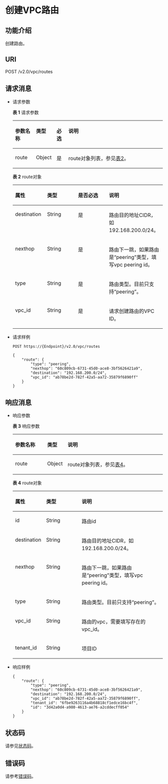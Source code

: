 # 创建VPC路由<a name="vpc_route_0003"></a>

## 功能介绍<a name="section47901846151217"></a>

创建路由。

## URI<a name="section13791164631218"></a>

POST /v2.0/vpc/routes

## 请求消息<a name="section3797746131211"></a>

-   请求参数

    **表 1**  请求参数

    <a name="table1798124601216"></a>
    <table><thead align="left"><tr id="row9947104641211"><th class="cellrowborder" valign="top" width="14.14%" id="mcps1.2.5.1.1"><p id="p15947546131217"><a name="p15947546131217"></a><a name="p15947546131217"></a>参数名称</p>
    </th>
    <th class="cellrowborder" valign="top" width="8.08%" id="mcps1.2.5.1.2"><p id="p1094744610126"><a name="p1094744610126"></a><a name="p1094744610126"></a>类型</p>
    </th>
    <th class="cellrowborder" valign="top" width="8.08%" id="mcps1.2.5.1.3"><p id="p3947104631217"><a name="p3947104631217"></a><a name="p3947104631217"></a>必选</p>
    </th>
    <th class="cellrowborder" valign="top" width="69.69999999999999%" id="mcps1.2.5.1.4"><p id="p17947154661210"><a name="p17947154661210"></a><a name="p17947154661210"></a>说明</p>
    </th>
    </tr>
    </thead>
    <tbody><tr id="row20947134611120"><td class="cellrowborder" valign="top" width="14.14%" headers="mcps1.2.5.1.1 "><p id="p1947194618124"><a name="p1947194618124"></a><a name="p1947194618124"></a>route</p>
    </td>
    <td class="cellrowborder" valign="top" width="8.08%" headers="mcps1.2.5.1.2 "><p id="p179478465125"><a name="p179478465125"></a><a name="p179478465125"></a>Object</p>
    </td>
    <td class="cellrowborder" valign="top" width="8.08%" headers="mcps1.2.5.1.3 "><p id="p094714468129"><a name="p094714468129"></a><a name="p094714468129"></a>是</p>
    </td>
    <td class="cellrowborder" valign="top" width="69.69999999999999%" headers="mcps1.2.5.1.4 "><p id="p16438204318114"><a name="p16438204318114"></a><a name="p16438204318114"></a>route对象列表，参见<a href="#table05001250111">表2</a>。</p>
    </td>
    </tr>
    </tbody>
    </table>

    **表 2**  route对象

    <a name="table05001250111"></a>
    <table><thead align="left"><tr id="row1604152531116"><th class="cellrowborder" valign="top" width="21.26%" id="mcps1.2.5.1.1"><p id="p19605525151115"><a name="p19605525151115"></a><a name="p19605525151115"></a>属性</p>
    </th>
    <th class="cellrowborder" valign="top" width="20.66%" id="mcps1.2.5.1.2"><p id="p2060572511111"><a name="p2060572511111"></a><a name="p2060572511111"></a>类型</p>
    </th>
    <th class="cellrowborder" valign="top" width="20.580000000000002%" id="mcps1.2.5.1.3"><p id="p91930461309"><a name="p91930461309"></a><a name="p91930461309"></a>是否必选</p>
    </th>
    <th class="cellrowborder" valign="top" width="37.5%" id="mcps1.2.5.1.4"><p id="p11605425111120"><a name="p11605425111120"></a><a name="p11605425111120"></a>说明</p>
    </th>
    </tr>
    </thead>
    <tbody><tr id="row19605192511115"><td class="cellrowborder" valign="top" width="21.26%" headers="mcps1.2.5.1.1 "><p id="p1160582510117"><a name="p1160582510117"></a><a name="p1160582510117"></a>destination</p>
    </td>
    <td class="cellrowborder" valign="top" width="20.66%" headers="mcps1.2.5.1.2 "><p id="p186051725131113"><a name="p186051725131113"></a><a name="p186051725131113"></a>String</p>
    </td>
    <td class="cellrowborder" valign="top" width="20.580000000000002%" headers="mcps1.2.5.1.3 "><p id="p1819354623012"><a name="p1819354623012"></a><a name="p1819354623012"></a>是</p>
    </td>
    <td class="cellrowborder" valign="top" width="37.5%" headers="mcps1.2.5.1.4 "><p id="p20605425121118"><a name="p20605425121118"></a><a name="p20605425121118"></a>路由目的地址CIDR，如192.168.200.0/24。</p>
    </td>
    </tr>
    <tr id="row160513252111"><td class="cellrowborder" valign="top" width="21.26%" headers="mcps1.2.5.1.1 "><p id="p76051225121114"><a name="p76051225121114"></a><a name="p76051225121114"></a>nexthop</p>
    </td>
    <td class="cellrowborder" valign="top" width="20.66%" headers="mcps1.2.5.1.2 "><p id="p1460592591111"><a name="p1460592591111"></a><a name="p1460592591111"></a>String</p>
    </td>
    <td class="cellrowborder" valign="top" width="20.580000000000002%" headers="mcps1.2.5.1.3 "><p id="p0193184613307"><a name="p0193184613307"></a><a name="p0193184613307"></a>是</p>
    </td>
    <td class="cellrowborder" valign="top" width="37.5%" headers="mcps1.2.5.1.4 "><p id="p487414894012"><a name="p487414894012"></a><a name="p487414894012"></a>路由下一跳，如果路由是“peering”类型，填写vpc peering id。</p>
    </td>
    </tr>
    <tr id="row26061325191110"><td class="cellrowborder" valign="top" width="21.26%" headers="mcps1.2.5.1.1 "><p id="p86067257112"><a name="p86067257112"></a><a name="p86067257112"></a>type</p>
    </td>
    <td class="cellrowborder" valign="top" width="20.66%" headers="mcps1.2.5.1.2 "><p id="p260619251118"><a name="p260619251118"></a><a name="p260619251118"></a>String</p>
    </td>
    <td class="cellrowborder" valign="top" width="20.580000000000002%" headers="mcps1.2.5.1.3 "><p id="p319310462306"><a name="p319310462306"></a><a name="p319310462306"></a>是</p>
    </td>
    <td class="cellrowborder" valign="top" width="37.5%" headers="mcps1.2.5.1.4 "><p id="p9916134014397"><a name="p9916134014397"></a><a name="p9916134014397"></a>路由类型。目前只支持“peering”。</p>
    </td>
    </tr>
    <tr id="row11606125111110"><td class="cellrowborder" valign="top" width="21.26%" headers="mcps1.2.5.1.1 "><p id="p12606162501119"><a name="p12606162501119"></a><a name="p12606162501119"></a>vpc_id</p>
    </td>
    <td class="cellrowborder" valign="top" width="20.66%" headers="mcps1.2.5.1.2 "><p id="p06061925181119"><a name="p06061925181119"></a><a name="p06061925181119"></a>String</p>
    </td>
    <td class="cellrowborder" valign="top" width="20.580000000000002%" headers="mcps1.2.5.1.3 "><p id="p819334617303"><a name="p819334617303"></a><a name="p819334617303"></a>是</p>
    </td>
    <td class="cellrowborder" valign="top" width="37.5%" headers="mcps1.2.5.1.4 "><p id="p9606112519111"><a name="p9606112519111"></a><a name="p9606112519111"></a>请求创建路由的VPC ID。</p>
    </td>
    </tr>
    </tbody>
    </table>

-   请求样例

    ```
    POST https://{Endpoint}/v2.0/vpc/routes 
    
    { 
        "route": { 
            "type": "peering",  
            "nexthop": "60c809cb-6731-45d0-ace8-3bf5626421a9",  
            "destination": "192.168.200.0/24",  
            "vpc_id": "ab78be2d-782f-42a5-aa72-35879f6890ff"
        }
    }
    ```


## 响应消息<a name="section1680694610122"></a>

-   响应参数

    **表 3**  响应参数

    <a name="table158077469123"></a>
    <table><thead align="left"><tr id="row994734618124"><th class="cellrowborder" valign="top" width="21.349999999999998%" id="mcps1.2.4.1.1"><p id="p159471246131219"><a name="p159471246131219"></a><a name="p159471246131219"></a>参数名称</p>
    </th>
    <th class="cellrowborder" valign="top" width="13.48%" id="mcps1.2.4.1.2"><p id="p59471646191212"><a name="p59471646191212"></a><a name="p59471646191212"></a>类型</p>
    </th>
    <th class="cellrowborder" valign="top" width="65.16999999999999%" id="mcps1.2.4.1.3"><p id="p12947114615129"><a name="p12947114615129"></a><a name="p12947114615129"></a>说明</p>
    </th>
    </tr>
    </thead>
    <tbody><tr id="row18947144601211"><td class="cellrowborder" valign="top" width="21.349999999999998%" headers="mcps1.2.4.1.1 "><p id="p1794734651219"><a name="p1794734651219"></a><a name="p1794734651219"></a>route</p>
    </td>
    <td class="cellrowborder" valign="top" width="13.48%" headers="mcps1.2.4.1.2 "><p id="p19471546151212"><a name="p19471546151212"></a><a name="p19471546151212"></a>Object</p>
    </td>
    <td class="cellrowborder" valign="top" width="65.16999999999999%" headers="mcps1.2.4.1.3 "><p id="p16548142183616"><a name="p16548142183616"></a><a name="p16548142183616"></a>route对象列表，参见<a href="#table1163544010410">表4</a>。</p>
    </td>
    </tr>
    </tbody>
    </table>

    **表 4**  route对象

    <a name="table1163544010410"></a>
    <table><thead align="left"><tr id="row863564014119"><th class="cellrowborder" valign="top" width="19.321932193219325%" id="mcps1.2.4.1.1"><p id="p1463514017412"><a name="p1463514017412"></a><a name="p1463514017412"></a>属性</p>
    </th>
    <th class="cellrowborder" valign="top" width="24.172417241724172%" id="mcps1.2.4.1.2"><p id="p5635240154118"><a name="p5635240154118"></a><a name="p5635240154118"></a>类型</p>
    </th>
    <th class="cellrowborder" valign="top" width="56.5056505650565%" id="mcps1.2.4.1.3"><p id="p563554018417"><a name="p563554018417"></a><a name="p563554018417"></a>说明</p>
    </th>
    </tr>
    </thead>
    <tbody><tr id="row19605172516117"><td class="cellrowborder" valign="top" width="19.321932193219325%" headers="mcps1.2.4.1.1 "><p id="p4605625141117"><a name="p4605625141117"></a><a name="p4605625141117"></a>id</p>
    </td>
    <td class="cellrowborder" valign="top" width="24.172417241724172%" headers="mcps1.2.4.1.2 "><p id="p4605425191116"><a name="p4605425191116"></a><a name="p4605425191116"></a>String</p>
    </td>
    <td class="cellrowborder" valign="top" width="56.5056505650565%" headers="mcps1.2.4.1.3 "><p id="p136051025171110"><a name="p136051025171110"></a><a name="p136051025171110"></a>路由id</p>
    </td>
    </tr>
    <tr id="row9635134015418"><td class="cellrowborder" valign="top" width="19.321932193219325%" headers="mcps1.2.4.1.1 "><p id="p16354403419"><a name="p16354403419"></a><a name="p16354403419"></a>destination</p>
    </td>
    <td class="cellrowborder" valign="top" width="24.172417241724172%" headers="mcps1.2.4.1.2 "><p id="p9635164004115"><a name="p9635164004115"></a><a name="p9635164004115"></a>String</p>
    </td>
    <td class="cellrowborder" valign="top" width="56.5056505650565%" headers="mcps1.2.4.1.3 "><p id="p1863514018419"><a name="p1863514018419"></a><a name="p1863514018419"></a>路由目的地址CIDR，如192.168.200.0/24。</p>
    </td>
    </tr>
    <tr id="row7635840174120"><td class="cellrowborder" valign="top" width="19.321932193219325%" headers="mcps1.2.4.1.1 "><p id="p166351040174117"><a name="p166351040174117"></a><a name="p166351040174117"></a>nexthop</p>
    </td>
    <td class="cellrowborder" valign="top" width="24.172417241724172%" headers="mcps1.2.4.1.2 "><p id="p18635740104120"><a name="p18635740104120"></a><a name="p18635740104120"></a>String</p>
    </td>
    <td class="cellrowborder" valign="top" width="56.5056505650565%" headers="mcps1.2.4.1.3 "><p id="p16361640134116"><a name="p16361640134116"></a><a name="p16361640134116"></a>路由下一跳，如果路由是“peering”类型，填写vpc peering id。</p>
    </td>
    </tr>
    <tr id="row1563604034114"><td class="cellrowborder" valign="top" width="19.321932193219325%" headers="mcps1.2.4.1.1 "><p id="p56361240184111"><a name="p56361240184111"></a><a name="p56361240184111"></a>type</p>
    </td>
    <td class="cellrowborder" valign="top" width="24.172417241724172%" headers="mcps1.2.4.1.2 "><p id="p11636174019411"><a name="p11636174019411"></a><a name="p11636174019411"></a>String</p>
    </td>
    <td class="cellrowborder" valign="top" width="56.5056505650565%" headers="mcps1.2.4.1.3 "><p id="p14636134094111"><a name="p14636134094111"></a><a name="p14636134094111"></a>路由类型。目前只支持“peering”。</p>
    </td>
    </tr>
    <tr id="row563614017419"><td class="cellrowborder" valign="top" width="19.321932193219325%" headers="mcps1.2.4.1.1 "><p id="p3636240124118"><a name="p3636240124118"></a><a name="p3636240124118"></a>vpc_id</p>
    </td>
    <td class="cellrowborder" valign="top" width="24.172417241724172%" headers="mcps1.2.4.1.2 "><p id="p06361940114114"><a name="p06361940114114"></a><a name="p06361940114114"></a>String</p>
    </td>
    <td class="cellrowborder" valign="top" width="56.5056505650565%" headers="mcps1.2.4.1.3 "><p id="p166361940154117"><a name="p166361940154117"></a><a name="p166361940154117"></a>路由的vpc，需要填写存在的vpc_id。</p>
    </td>
    </tr>
    <tr id="row56067256117"><td class="cellrowborder" valign="top" width="19.321932193219325%" headers="mcps1.2.4.1.1 "><p id="p196065257115"><a name="p196065257115"></a><a name="p196065257115"></a>tenant_id</p>
    </td>
    <td class="cellrowborder" valign="top" width="24.172417241724172%" headers="mcps1.2.4.1.2 "><p id="p10606182591115"><a name="p10606182591115"></a><a name="p10606182591115"></a>String</p>
    </td>
    <td class="cellrowborder" valign="top" width="56.5056505650565%" headers="mcps1.2.4.1.3 "><p id="p10487112"><a name="p10487112"></a><a name="p10487112"></a>项目ID</p>
    </td>
    </tr>
    </tbody>
    </table>


-   响应样例

    ```
    { 
        "route": { 
            "type": "peering",  
            "nexthop": "60c809cb-6731-45d0-ace8-3bf5626421a9",  
            "destination": "192.168.200.0/24",  
            "vpc_id": "ab78be2d-782f-42a5-aa72-35879f6890ff",  
            "tenant_id": "6fbe9263116a4b68818cf1edce16bc4f",
            "id": "3d42a0d4-a980-4613-ae76-a2cddecff054" 
        }
    }
    ```


## 状态码<a name="section31981619"></a>

请参见[状态码](状态码.md)。

## 错误码<a name="section85821649202813"></a>

请参考[错误码](错误码.md)。


